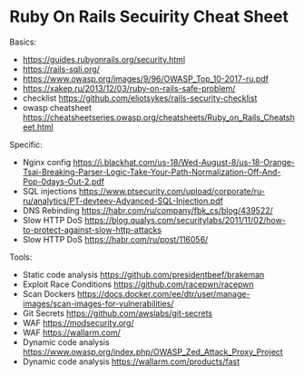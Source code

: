 # Ruby On Rails Secuirity Cheat Sheet

Basics:
- https://guides.rubyonrails.org/security.html
- https://rails-sqli.org/
- https://www.owasp.org/images/9/96/OWASP_Top_10-2017-ru.pdf
- https://xakep.ru/2013/12/03/ruby-on-rails-safe-problem/
- checklist https://github.com/eliotsykes/rails-security-checklist
- owasp cheatsheet https://cheatsheetseries.owasp.org/cheatsheets/Ruby_on_Rails_Cheatsheet.html

Specific:
- Nginx config https://i.blackhat.com/us-18/Wed-August-8/us-18-Orange-Tsai-Breaking-Parser-Logic-Take-Your-Path-Normalization-Off-And-Pop-0days-Out-2.pdf
- SQL injections https://www.ptsecurity.com/upload/corporate/ru-ru/analytics/PT-devteev-Advanced-SQL-Injection.pdf
- DNS Rebinding https://habr.com/ru/company/fbk_cs/blog/439522/
- Slow HTTP DoS https://blog.qualys.com/securitylabs/2011/11/02/how-to-protect-against-slow-http-attacks
- Slow HTTP DoS https://habr.com/ru/post/116056/

Tools:
- Static code analysis https://github.com/presidentbeef/brakeman
- Exploit Race Conditions https://github.com/racepwn/racepwn
- Scan Dockers https://docs.docker.com/ee/dtr/user/manage-images/scan-images-for-vulnerabilities/
- Git Secrets https://github.com/awslabs/git-secrets
- WAF https://modsecurity.org/
- WAF https://wallarm.com/
- Dynamic code analysis https://www.owasp.org/index.php/OWASP_Zed_Attack_Proxy_Project
- Dynamic code analysis https://wallarm.com/products/fast
